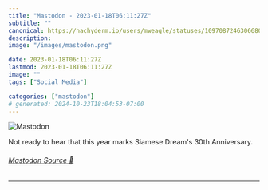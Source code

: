 ```yaml
---
title: "Mastodon - 2023-01-18T06:11:27Z"
subtitle: ""
canonical: https://hachyderm.io/users/mweagle/statuses/109708724630668053
description:
image: "/images/mastodon.png"

date: 2023-01-18T06:11:27Z
lastmod: 2023-01-18T06:11:27Z
image: ""
tags: ["Social Media"]

categories: ["mastodon"]
# generated: 2024-10-23T18:04:53-07:00
---
```

![Mastodon](/images/mastodon.png)

<p>Not ready to hear that this year marks Siamese Dream&#39;s 30th Anniversary.</p>


###### [Mastodon Source 🐘](https://hachyderm.io/@mweagle/109708724630668053)

___
